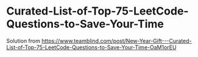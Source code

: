 # Curated-List-of-Top-75-LeetCode-Questions-to-Save-Your-Time

Solution from https://www.teamblind.com/post/New-Year-Gift---Curated-List-of-Top-75-LeetCode-Questions-to-Save-Your-Time-OaM1orEU
